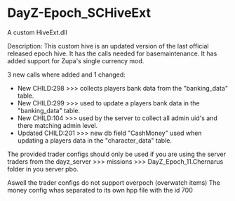 DayZ-Epoch_SCHiveExt
====================
A custom HiveExt.dll 

Description:
This custom hive is an updated version of the last official released epoch hive.
It has the calls needed for basemaintenance.
It has added support for Zupa's single currency mod.

3 new calls where added and 1 changed:
- New CHILD:298 >>> collects players bank data from the "banking_data" table.
- New CHILD:299 >>> used to update a players bank data in the "banking_data" table.
- New CHILD:104 >>> used by the server to collect all admin uid's and there matching admin level.
- Updated CHILD:201 >>> new db field "CashMoney" used when updating a players data in the "character_data" table.

The provided trader configs should only be used if you are using the server traders from the
dayz_server >>> missions >>> DayZ_Epoch_11.Chernarus folder in you server pbo.

Aswell the trader configs do not support overpoch (overwatch items)
The money config whas separated to its own hpp file with the id 700
